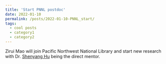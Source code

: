 ```yaml
---
title: 'Start PNNL postdoc'
date: 2022-01-10
permalink: /posts/2022-01-10-PNNL_start/
tags:
  - cool posts
  - category1
  - category2
---
```


Zirui Mao will join Pacific Northwest National Library and start new research with Dr. [Shenyang Hu](https://scholar.google.com/citations?user=_lq5saoAAAAJ&hl=en) being the direct mentor. 
